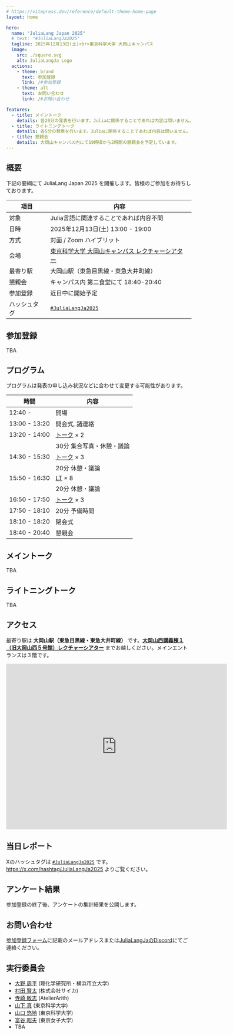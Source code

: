 ```yaml
---
# https://vitepress.dev/reference/default-theme-home-page
layout: home

hero:
  name: "JuliaLang Japan 2025"
  # text: "#JuliaLangJa2025"
  tagline: 2025年12月13日(土)<br>東京科学大学 大岡山キャンパス
  image:
    src: ./square.svg
    alt: JuliaLangJa Logo
  actions:
    - theme: brand
      text: 参加登録
      link: /#参加登録
    - theme: alt
      text: お問い合わせ
      link: /#お問い合わせ

features:
  - title: メイントーク
    details: 各20分の発表を行います。Juliaに関係することであれば内容は問いません。
  - title: ライトニングトーク
    details: 各5分の発表を行います。Juliaに関係することであれば内容は問いません。
  - title: 懇親会
    details: 大岡山キャンパス内にて19時頃から2時間の懇親会を予定しています。
---
```


## 概要

下記の要綱にて JuliaLang Japan 2025 を開催します。皆様のご参加をお待ちしております。

| 項目 | 内容 |
| --- | --- |
| 対象 | Julia言語に関連することであれば内容不問 |
| 日時 | 2025年12月13日(土) 13:00 - 19:00 |
| 方式 | 対面 / Zoom ハイブリット |
| 会場 | [東京科学大学 大岡山キャンパス レクチャーシアター](https://www.ssc.titech.ac.jp/amap/home/ookayama/west/lecture-bldg1/) |
| 最寄り駅 | 大岡山駅（東急目黒線・東急大井町線） |
| 懇親会 | キャンパス内 第二食堂にて 18:40-20:40 |
| 参加登録 | 近日中に開始予定 |
| ハッシュタグ | [`#JuliaLangJa2025`](https://x.com/hashtag/JuliaLangJa2025) |

## 参加登録

TBA

## プログラム

プログラムは発表の申し込み状況などに合わせて変更する可能性があります。

| 時間          | 内容 |
| ------------- | --- |
| 12:40 -       | 開場|
| 13:00 - 13:20 | 開会式, 諸連絡 |
| 13:20 - 14:00 | [トーク](#メイントーク) × 2 |
|               | 30分 集合写真・休憩・議論 |
| 14:30 - 15:30 | [トーク](#メイントーク) × 3 |
|               | 20分 休憩・議論 |
| 15:50 - 16:30 | [LT](#ライトニングトーク) × 8 |
|               | 20分 休憩・議論 |
| 16:50 - 17:50 | [トーク](#メイントーク) × 3 |
| 17:50 - 18:10 | 20分 予備時間  |
| 18:10 - 18:20 | 閉会式 |
| 18:40 - 20:40 | 懇親会 |

## メイントーク

TBA

## ライトニングトーク

TBA

## アクセス

最寄り駅は **大岡山駅（東急目黒線・東急大井町線）** です。[**大岡山西講義棟１（旧大岡山西５号館）レクチャーシアター**](https://www.ssc.titech.ac.jp/amap/home/ookayama/west/lecture-bldg1/) までお越しください。メインエントランスは３階です。

<iframe src="https://www.google.com/maps/embed?pb=!1m18!1m12!1m3!1d3243.9395791651054!2d139.6797488757844!3d35.604556972612066!2m3!1f0!2f0!3f0!3m2!1i1024!2i768!4f13.1!3m3!1m2!1s0x6018f5305d0b00d1%3A0x74189cc8c3e7599a!2z44CSMTQ1LTAwNjEg5p2x5Lqs6YO95aSn55Sw5Yy655-z5bed55S677yR5LiB55uu77yT77yRIOWkp-WyoeWxseilv-ism-e-qeajnzHvvIjjg6zjgq_jg4Hjg6Pjg7zjgrfjgqLjgr_jg7zvvIk!5e0!3m2!1sja!2sjp!4v1761110827895!5m2!1sja!2sjp" width="600" height="450" style="border:0;" allowfullscreen="" loading="lazy" referrerpolicy="no-referrer-when-downgrade"></iframe><br>

## 当日レポート

Xのハッシュタグは [`#JuliaLangJa2025`](https://x.com/hashtag/JuliaLangJa2025) です。https://x.com/hashtag/JuliaLangJa2025 よりご覧ください。

## アンケート結果

参加登録の終了後、アンケートの集計結果を公開します。

## お問い合わせ

[参加登録フォーム](#参加登録)に記載のメールアドレスまたは[JuliaLangJaのDiscord](https://julialangja.github.io/)にてご連絡ください。

## 実行委員会

- [大野 周平](https://github.com/ohno) (理化学研究所・横浜市立大学)
- [村田 賢太](https://github.com/mrkn) (株式会社サイカ)
- [寺崎 敏志](https://github.com/AtelierArith) (AtelierArith)
- [山下 真](http://www.opt.comp.isct.ac.jp/yamashita/) (東京科学大学)
- [山口 悠地](https://github.com/abap34) (東京科学大学)
- [富谷 昭夫](https://github.com/akio-tomiya) (東京女子大学)
- TBA
